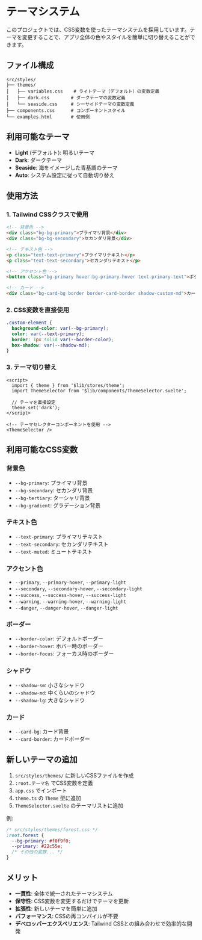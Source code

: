 # テーマシステム

このプロジェクトでは、CSS変数を使ったテーマシステムを採用しています。テーマを変更することで、アプリ全体の色やスタイルを簡単に切り替えることができます。

## ファイル構成

```
src/styles/
├── themes/
│   ├── variables.css    # ライトテーマ（デフォルト）の変数定義
│   ├── dark.css        # ダークテーマの変数定義
│   └── seaside.css     # シーサイドテーマの変数定義
├── components.css      # コンポーネントスタイル
└── examples.html       # 使用例
```

## 利用可能なテーマ

- **Light** (デフォルト): 明るいテーマ
- **Dark**: ダークテーマ
- **Seaside**: 海をイメージした青基調のテーマ
- **Auto**: システム設定に従って自動切り替え

## 使用方法

### 1. Tailwind CSSクラスで使用

```html
<!-- 背景色 -->
<div class="bg-bg-primary">プライマリ背景</div>
<div class="bg-bg-secondary">セカンダリ背景</div>

<!-- テキスト色 -->
<p class="text-text-primary">プライマリテキスト</p>
<p class="text-text-secondary">セカンダリテキスト</p>

<!-- アクセント色 -->
<button class="bg-primary hover:bg-primary-hover text-primary-text">ボタン</button>

<!-- カード -->
<div class="bg-card-bg border border-card-border shadow-custom-md">カード</div>
```

### 2. CSS変数を直接使用

```css
.custom-element {
  background-color: var(--bg-primary);
  color: var(--text-primary);
  border: 1px solid var(--border-color);
  box-shadow: var(--shadow-md);
}
```

### 3. テーマ切り替え

```svelte
<script>
  import { theme } from '$lib/stores/theme';
  import ThemeSelector from '$lib/components/ThemeSelector.svelte';

  // テーマを直接設定
  theme.set('dark');
</script>

<!-- テーマセレクターコンポーネントを使用 -->
<ThemeSelector />
```

## 利用可能なCSS変数

### 背景色
- `--bg-primary`: プライマリ背景
- `--bg-secondary`: セカンダリ背景
- `--bg-tertiary`: ターシャリ背景
- `--bg-gradient`: グラデーション背景

### テキスト色
- `--text-primary`: プライマリテキスト
- `--text-secondary`: セカンダリテキスト
- `--text-muted`: ミュートテキスト

### アクセント色
- `--primary`, `--primary-hover`, `--primary-light`
- `--secondary`, `--secondary-hover`, `--secondary-light`
- `--success`, `--success-hover`, `--success-light`
- `--warning`, `--warning-hover`, `--warning-light`
- `--danger`, `--danger-hover`, `--danger-light`

### ボーダー
- `--border-color`: デフォルトボーダー
- `--border-hover`: ホバー時のボーダー
- `--border-focus`: フォーカス時のボーダー

### シャドウ
- `--shadow-sm`: 小さなシャドウ
- `--shadow-md`: 中くらいのシャドウ
- `--shadow-lg`: 大きなシャドウ

### カード
- `--card-bg`: カード背景
- `--card-border`: カードボーダー

## 新しいテーマの追加

1. `src/styles/themes/` に新しいCSSファイルを作成
2. `:root.テーマ名` でCSS変数を定義
3. `app.css` でインポート
4. `theme.ts` の `Theme` 型に追加
5. `ThemeSelector.svelte` のテーマリストに追加

例:
```css
/* src/styles/themes/forest.css */
:root.forest {
  --bg-primary: #f0f9f0;
  --primary: #22c55e;
  /* その他の変数... */
}
```

## メリット

- **一貫性**: 全体で統一されたテーマシステム
- **保守性**: CSS変数を変更するだけでテーマを更新
- **拡張性**: 新しいテーマを簡単に追加
- **パフォーマンス**: CSSの再コンパイルが不要
- **デベロッパーエクスペリエンス**: Tailwind CSSとの組み合わせで効率的な開発
